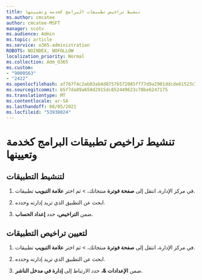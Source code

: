```yaml
---
title: تنشيط تراخيص تطبيقات البرامج كخدمة وتعيينها
ms.author: cmcatee
author: cmcatee-MSFT
manager: scotv
ms.audience: Admin
ms.topic: article
ms.service: o365-administration
ROBOTS: NOINDEX, NOFOLLOW
localization_priority: Normal
ms.collection: Adm_O365
ms.custom:
- "9000563"
- "2422"
ms.openlocfilehash: af767f4c2ab03ab4d0757b572085ff77d9a2901ddcde61523c7f314b11726f25
ms.sourcegitcommit: b5f7da89a650d2915dc652449623c78be6247175
ms.translationtype: MT
ms.contentlocale: ar-SA
ms.lasthandoff: 08/05/2021
ms.locfileid: "53938024"
---
```

# <a name="activate-and-assign-software-as-a-service-app-licenses"></a>تنشيط تراخيص تطبيقات البرامج كخدمة وتعيينها 

## <a name="to-activate-apps"></a>لتنشيط التطبيقات

1. في مركز الإدارة، انتقل إلى **صفحة فوترة** منتجاتك،  >  **[](https://go.microsoft.com/fwlink/p/?linkid=842054)** ثم اختر **علامة التبويب** تطبيقات.

2. ابحث عن التطبيق الذي تريد إدارته وحدده.

3. ضمن **التراخيص،** حدد **إعداد الحساب**.  

## <a name="to-assign-app-licenses"></a>لتعيين تراخيص التطبيقات

1. في مركز الإدارة، انتقل إلى **صفحة فوترة** منتجاتك،  >  **[](https://go.microsoft.com/fwlink/p/?linkid=842054)** ثم اختر **علامة التبويب** تطبيقات.

2. ابحث عن التطبيق الذي تريد إدارته وحدده.  

3. ضمن **الإعدادات &،** حدد الارتباط إلى **إدارة في مدخل الناشر**.